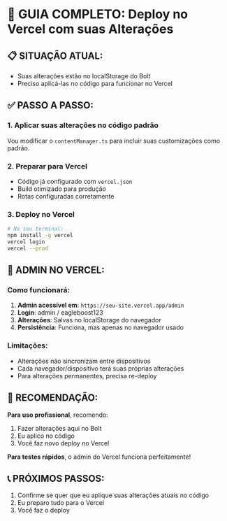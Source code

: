 # 🚀 GUIA COMPLETO: Deploy no Vercel com suas Alterações

## 📋 **SITUAÇÃO ATUAL:**
- Suas alterações estão no localStorage do Bolt
- Preciso aplicá-las no código para funcionar no Vercel

## ✅ **PASSO A PASSO:**

### 1. **Aplicar suas alterações no código padrão**
Vou modificar o `contentManager.ts` para incluir suas customizações como padrão.

### 2. **Preparar para Vercel**
- Código já configurado com `vercel.json`
- Build otimizado para produção
- Rotas configuradas corretamente

### 3. **Deploy no Vercel**
```bash
# No seu terminal:
npm install -g vercel
vercel login
vercel --prod
```

## 🔧 **ADMIN NO VERCEL:**

### **Como funcionará:**
1. **Admin acessível em**: `https://seu-site.vercel.app/admin`
2. **Login**: admin / eagleboost123
3. **Alterações**: Salvas no localStorage do navegador
4. **Persistência**: Funciona, mas apenas no navegador usado

### **Limitações:**
- Alterações não sincronizam entre dispositivos
- Cada navegador/dispositivo terá suas próprias alterações
- Para alterações permanentes, precisa re-deploy

## 🎯 **RECOMENDAÇÃO:**

**Para uso profissional**, recomendo:
1. Fazer alterações aqui no Bolt
2. Eu aplico no código
3. Você faz novo deploy no Vercel

**Para testes rápidos**, o admin do Vercel funciona perfeitamente!

## 📞 **PRÓXIMOS PASSOS:**
1. Confirme se quer que eu aplique suas alterações atuais no código
2. Eu preparo tudo para o Vercel
3. Você faz o deploy
